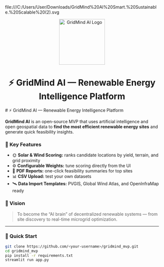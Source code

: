 file:///C:/Users/User/Downloads/GridMind%20AI%20Smart.%20Sustainable.%20Scalable%20(2).svg
</p>

<p align="center">
  <img src="https://raw.githubusercontent.com/Aligok23/gridmind_mvp/main/gridmind_logo.png" alt="GridMind AI Logo" width="150" height="150">
</p>

<h1 align="center">⚡ GridMind AI — Renewable Energy Intelligence Platform</h1>
# ⚡ GridMind AI — Renewable Energy Intelligence Platform

**GridMind AI** is an open-source MVP that uses artificial intelligence and open geospatial data to **find the most efficient renewable energy sites** and generate quick feasibility insights.

### 🔋 Key Features
- 🌞 **Solar & Wind Scoring:** ranks candidate locations by yield, terrain, and grid proximity  
- ⚙️ **Configurable Weights:** tune scoring directly from the UI  
- 📄 **PDF Reports:** one-click feasibility summaries for top sites  
- 📊 **CSV Upload:** test your own datasets  
- 🛰️ **Data Import Templates:** PVGIS, Global Wind Atlas, and OpenInfraMap ready

### 🧠 Vision
> To become the “AI brain” of decentralized renewable systems — from site discovery to real-time microgrid optimization.

---

### 🧭 Quick Start
```bash
git clone https://github.com/<your-username>/gridmind_mvp.git
cd gridmind_mvp
pip install -r requirements.txt
streamlit run app.py
